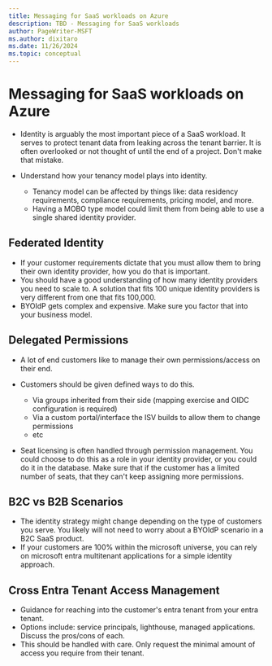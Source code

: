 ```yaml
---
title: Messaging for SaaS workloads on Azure
description: TBD - Messaging for SaaS workloads
author: PageWriter-MSFT
ms.author: dixitaro
ms.date: 11/26/2024
ms.topic: conceptual
---
```


# Messaging for SaaS workloads on Azure

- Identity is arguably the most important piece of a SaaS workload. It serves to protect tenant data from leaking across the tenant barrier. It is often overlooked or not thought of until the end of a project. Don't make that mistake.

- Understand how your tenancy model plays into identity. 
    - Tenancy model can be affected by things like: data residency requirements, compliance requirements, pricing model, and more. 
    - Having a MOBO type model could limit them from being able to use a single shared identity provider. 

## Federated Identity

- If your customer requirements dictate that you must allow them to bring their own identity provider, how you do that is important. 
- You should have a good understanding of how many identity providers you need to scale to. A solution that fits 100 unique identity providers is very different from one that fits 100,000. 
- BYOIdP gets complex and expensive. Make sure you factor that into your business model. 

## Delegated Permissions

- A lot of end customers like to manage their own permissions/access on their end. 
- Customers should be given defined ways to do this. 
    - Via groups inherited from their side (mapping exercise and OIDC configuration is required)
    - Via a custom portal/interface the ISV builds to allow them to change permissions
    - etc

- Seat licensing is often handled through permission management. You could choose to do this as a role in your identity provider, or you could do it in the database. Make sure that if the customer has a limited number of seats, that they can't keep assigning more permissions.

## B2C vs B2B Scenarios

- The identity strategy might change depending on the type of customers you serve. You likely will not need to worry about a BYOIdP scenario in a B2C SaaS product.
- If your customers are 100% within the microsoft universe, you can rely on microsoft entra multitenant applications for a simple identity approach. 

## Cross Entra Tenant Access Management

- Guidance for reaching into the customer's entra tenant from your entra tenant. 
- Options include: service principals, lighthouse, managed applications. Discuss the pros/cons of each. 
- This should be handled with care. Only request the minimal amount of access you require from their tenant. 
